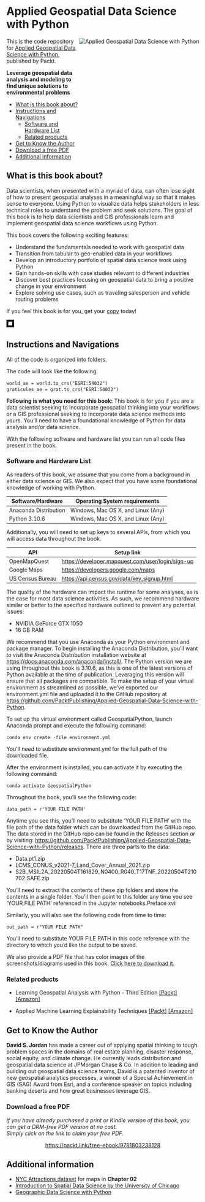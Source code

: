 # Applied Geospatial Data Science with Python		

<a href="https://www.packtpub.com/product/applied-geospatial-data-science-with-python/9781803238128?utm_source=github&utm_medium=repository&utm_campaign=9781803238128"><img src="https://static.packt-cdn.com/products/9781803238128/cover/smaller" alt="Applied Geospatial Data Science with Python" height="256px" align="right"></a>

This is the code repository for [Applied Geospatial Data Science with Python](https://www.packtpub.com/product/applied-geospatial-data-science-with-python/9781803238128?utm_source=github&utm_medium=repository&utm_campaign=9781803238128), published by Packt.

**Leverage geospatial data analysis and modeling to find unique solutions to environmental problems**

- [What is this book about?](#what-is-this-book-about)
- [Instructions and Navigations](#instructions-and-navigations)
    - [Software and Hardware List](#software-and-hardware-list)
    - [Related products](#related-products)
- [Get to Know the Author](#get-to-know-the-author)
- [Download a free PDF](#download-a-free-pdf)
- [Additional information](#additional-information)

## What is this book about?
Data scientists, when presented with a myriad of data, can often lose sight of how to present geospatial analyses in a meaningful way so that it makes sense to everyone. Using Python to visualize data helps stakeholders in less technical roles to understand the problem and seek solutions. The goal of this book is to help data scientists and GIS professionals learn and implement geospatial data science workflows using Python.

This book covers the following exciting features: 
* Understand the fundamentals needed to work with geospatial data
* Transition from tabular to geo-enabled data in your workflows
* Develop an introductory portfolio of spatial data science work using Python
* Gain hands-on skills with case studies relevant to different industries
* Discover best practices focusing on geospatial data to bring a positive change in your environment
* Explore solving use cases, such as traveling salesperson and vehicle routing problems

If you feel this book is for you, get your [copy](https://www.amazon.com/dp/B09NC5XJ6D) today!

<a href="https://www.packtpub.com/?utm_source=github&utm_medium=banner&utm_campaign=GitHubBanner"><img src="https://raw.githubusercontent.com/PacktPublishing/GitHub/master/GitHub.png" 
alt="https://www.packtpub.com/" border="5" /></a>


## Instructions and Navigations
All of the code is organized into folders.

The code will look like the following:
```
world_ae = world.to_crs("ESRI:54032")
graticules_ae = grat.to_crs("ESRI:54032")
```


**Following is what you need for this book:**
This book is for you if you are a data scientist seeking to incorporate geospatial thinking into your workflows or a GIS professional seeking to incorporate data science methods into yours. You’ll need to have a foundational knowledge of Python for data analysis and/or data science.	

With the following software and hardware list you can run all code files present in the book.

### Software and Hardware List

As readers of this book, we assume that you come from a background in either data science or GIS.
We also expect that you have some foundational knowledge of working with Python.

| Software/Hardware                      | Operating System requirements      |
| ------------------------------------   | -----------------------------------|
| Anaconda Distribution                  | Windows, Mac OS X, and Linux (Any) |                                                            
| Python 3.10.6                          | Windows, Mac OS X, and Linux (Any) |

Additionally, you will need to set up keys to several APIs, from which you will access data throughout
the book.

| API              | Setup link                                        |
| ---------------- | --------------------------------------------------|
| OpenMapQuest     | https://developer.mapquest.com/user/login/sign-up |
| Google Maps      | https://developers.google.com/maps                |
| US Census Bureau | https://api.census.gov/data/key_signup.html       |

The quality of the hardware can impact the runtime for some analyses, as is the case for most data
science activities. As such, we recommend hardware similar or better to the specified hardware outlined
to prevent any potential issues:
* NVIDIA GeForce GTX 1050
* 16 GB RAM

We recommend that you use Anaconda as your Python environment and package manager. To begin
installing the Anaconda Distribution, you’ll want to visit the Anaconda Distribution installation website
at https://docs.anaconda.com/anaconda/install/. The Python version we are using
throughout this book is 3.10.6, as this is one of the latest versions of Python available at the time of
publication. Leveraging this version will ensure that all packages are compatible. To make the setup
of your virtual environment as streamlined as possible, we’ve exported our environment.yml
file and uploaded it to the GitHub repository at https://github.com/PacktPublishing/Applied-Geospatial-Data-Science-with-Python.

To set up the virtual environment called GeospatialPython, launch Anaconda prompt and execute the following command:
```
conda env create -file environment.yml
```

You’ll need to substitute environment.yml for the full path of the downloaded file.

After the environment is installed, you can activate it by executing the following command:

```
conda activate GeospatialPython
```

Throughout the book, you’ll see the following code:
```
data_path = r'YOUR FILE PATH'
```

Anytime you see this, you’ll need to substitute ‘YOUR FILE PATH’ with the file path of the data folder
which can be downloaded from the GitHub repo. The data stored in the GitHub repo can be found
in the Releases section or by visiting: https://github.com/PacktPublishing/Applied-Geospatial-Data-Science-with-Python/releases. There are three parts to the data:

* Data.pt1.zip
* LCMS_CONUS_v2021-7_Land_Cover_Annual_2021.zip
* S2B_MSIL2A_20220504T161829_N0400_R040_T17TNF_20220504T210702.SAFE.zip

You’ll need to extract the contents of these zip folders and store the contents in a single folder. You’ll
then point to this folder any time you see ‘YOUR FILE PATH’ referenced in the Jupyter notebooks.Preface xvii

Similarly, you will also see the following code from time to time:
```
out_path = r"YOUR FILE PATH"
```
You’ll need to substitute YOUR FILE PATH in this code reference with the directory to which you’d like the output to be saved.

We also provide a PDF file that has color images of the screenshots/diagrams used in this book. [Click here to download it](https://packt.link/AN9bG).

### Related products
* Learning Geospatial Analysis with Python - Third Edition [[Packt]](https://www.packtpub.com/product/learning-geospatial-analysis-with-python-third-edition/9781789959277) [[Amazon]](https://www.amazon.com/dp/1789959276)

* Applied Machine Learning Explainability Techniques [[Packt]](https://www.packtpub.com/product/limitless-analytics-with-azure-synapse/9781800205659) [[Amazon]](https://www.amazon.com/dp/1803246154)

## Get to Know the Author
**David S. Jordan**
has made a career out of applying spatial thinking to tough problem spaces in the
domains of real estate planning, disaster response, social equity, and climate change. He currently
leads distribution and geospatial data science at JPMorgan Chase & Co. In addition to leading and
building out geospatial data science teams, David is a patented inventor of new geospatial analytics
processes, a winner of a Special Achievement in GIS (SAG) Award from Esri, and a conference
speaker on topics including banking deserts and how great businesses leverage GIS.

### Download a free PDF

 <i>If you have already purchased a print or Kindle version of this book, you can get a DRM-free PDF version at no cost.<br>Simply click on the link to claim your free PDF.</i>
<p align="center"> <a href="https://packt.link/free-ebook/9781803238128">https://packt.link/free-ebook/9781803238128 </a> </p>

## Additional information

* [NYC Attractions dataset](https://github.com/PacktPublishing/Applied-Geospatial-Data-Science-with-Python/releases/tag/AdtlBookData) for maps in **Chapter 02**
* [Introduction to Spatial Data Science by the University of Chicago](https://www.youtube.com/playlist?list=PLzREt6r1NenmFyTw8v2JZpEE4PZGNi5Ht)
* [Geographic Data Science with Python](https://geographicdata.science/book/intro.html#)
